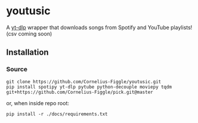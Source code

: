 # youtusic

A [yt-dlp](https://github.com/yt-dlp/yt-dlp) wrapper that downloads songs from Spotify and YouTube playlists! (csv coming soon)

## Installation 

### Source

```shell
git clone https://github.com/Cornelius-Figgle/youtusic.git
pip install spotipy yt-dlp pytube python-decouple moviepy tqdm git+https://github.com/Cornelius-Figgle/pick.git@master
```

or, when inside repo root:

```shell
pip install -r ./docs/requirements.txt
```
